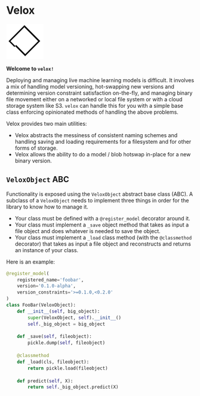 # Velox

<img src="img/logo.png" width="100">

**Welcome to `velox!`**

Deploying and managing live machine learning models is difficult. It involves a mix of handling model versioning, hot-swapping new versions and determining version constraint satisfaction on-the-fly, and managing binary file movement either on a networked or local file system or with a cloud storage system like S3. `velox` can handle this for you with a simple base class enforcing opinionated methods of handling the above problems. 

Velox provides two main utilities:

* Velox abstracts the messiness of consistent naming schemes and handling saving and loading requirements for a filesystem and for other forms of storage.
* Velox allows the ability to do a model / blob hotswap in-place for a new binary version.

## `VeloxObject` ABC 

Functionality is exposed using the `VeloxObject` abstract base class (ABC). A subclass of a `VeloxObject` needs to implement three things in order for the library to know how to manage it. 

* Your class must be defined with a `@register_model` decorator around it.
* Your class must implement a `_save` object method that takes as input a file object and does whatever is needed to save the object.
* Your class must implement a `_load` class method (with the `@classmethod` decorator) that takes as input a file object and reconstructs and returns an instance of your class.

Here is an example:


```python
@register_model(
    registered_name='foobar', 
    version='0.1.0-alpha',
    version_constraints='>=0.1.0,<0.2.0'
)
class FooBar(VeloxObject):
    def __init__(self, big_object):
        super(VeloxObject, self).__init__()
        self._big_object = big_object
    
    def _save(self, fileobject):
        pickle.dump(self, fileobject)

    @classmethod
    def _load(cls, fileobject):
        return pickle.load(fileobject)

    def predict(self, X):
        return self._big_object.predict(X)
```



